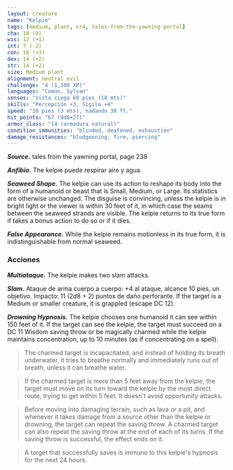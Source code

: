 ```yaml
---
layout: creature
name: "Kelpie"
tags: [medium, plant, cr4, tales-from-the-yawning-portal]
cha: 10 (0)
wis: 12 (+1)
int: 7 (-2)
con: 16 (+3)
dex: 14 (+2)
str: 14 (+2)
size: Medium plant
alignment: neutral evil
challenge: "4 (1,100 XP)"
languages: "Común, Sylvan"
senses: "Vista ciega 60 pies (18 mts)"
skills: "Percepción +3, Sigilo +4"
speed: "10 pies (3 mts), nadando 30 ft."
hit_points: "67 (9d8+27)"
armor_class: "14 (armadura natural)"
condition_immunities: "blinded, deafened, exhaustion"
damage_resistances: "bludgeoning, fire, piercing"
---
```


***Source.*** tales from the yawning portal,  page 238

***Anfibio.*** The kelpie puede respirar aire y agua.

***Seaweed Shape.*** The kelpie can use its action to reshape its body into the form of a humanoid or beast that is Small, Medium, or Large. Its statistics are otherwise unchanged. The disguise is convincing, unless the kelpie is in bright light or the viewer is within 30 feet of it, in which case the seams between the seaweed strands are visible. The kelpie returns to its true form if takes a bonus action to do so or if it dies.

***False Appearance.*** While the kelpie remains motionless in its true form, it is indistinguishable from normal seaweed.

### Acciones

***Multiataque.*** The kelpie makes two slam attacks.

***Slam.*** Ataque de arma cuerpo a cuerpo: +4 al ataque, alcance 10 pies, un objetivo. Impacto: 11 (2d8 + 2) puntos de daño perforante. If the target is a Medium or smaller creature, it is grappled (escape DC 12).

***Drowning Hypnosis.*** The kelpie chooses one humanoid it can see within 150 feet of it. If the target can see the kelpie, the target must succeed on a DC 11 Wisdom saving throw or be magically charmed while the kelpie maintains concentration, up to 10 minutes (as if concentrating on a spell).

>The charmed target is incapacitated, and instead of holding its breath underwater, it tries to breathe normally and immediately runs out of breath, unless it can breathe water.

>If the charmed target is more than 5 feet away from the kelpie, the target must move on its turn toward the kelpie by the most direct route, trying to get within 5 feet. It doesn't avoid opportunity attacks.

>Before moving into damaging terrain, such as lava or a pit, and whenever it takes damage from a source other than the kelpie or drowning, the target can repeat the saving throw. A charmed target can also repeat the saving throw at the end of each of its turns. If the saving throw is successful, the effect ends on it.

>A target that successfully saves is immune to this kelpie's hypnosis for the next 24 hours.